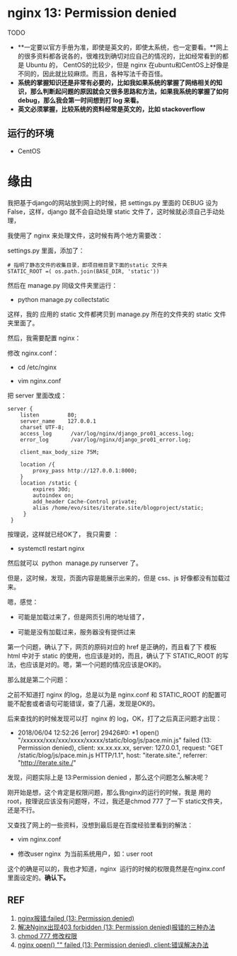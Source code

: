 # nginx 13: Permission denied


TODO

* **一定要以官方手册为准，即使是英文的，即使太系统，也一定要看。**网上的很多资料都各说各的，很难找到确切对应自己的情况的，比如经常看到的都是 Ubuntu 的， CentOS的比较少，但是 nginx 在ubuntu和CentOS上好像是不同的，因此就比较麻烦。而且，各种写法千奇百怪。
* **系统的掌握知识还是非常有必要的，比如我如果系统的掌握了网络相关的知识，那么判断起问题的原因就会又很多思路和方法，如果我系统的掌握了如何 debug，那么我会第一时间想到打 log 来看。**
* **英文必须掌握，比较系统的资料经常是英文的，比如 stackoverflow**




## 运行的环境

* CentOS





# 缘由


我把基于django的网站放到网上的时候，把 settings.py 里面的 DEBUG 设为 False，这样，django 就不会自动处理 static 文件了，这时候就必须自己手动处理，

我使用了 nginx 来处理文件，这时候有两个地方需要改：

settings.py 里面，添加了：


    # 指明了静态文件的收集目录，即项目根目录下面的static 文件夹
    STATIC_ROOT =( os.path.join(BASE_DIR, 'static'))


然后在 manage.py 同级文件夹里运行：




  * python manage.py collectstatic


这样，我的 应用的 static 文件都拷贝到 manage.py 所在的文件夹的 static 文件夹里面了。

然后，我需要配置 nginx：

修改 nginx.conf：


  * cd /etc/nginx


  * vim nginx.conf


把 server 里面改成：


    server {
        listen         80;
        server_name    127.0.0.1
        charset UTF-8;
        access_log      /var/log/nginx/django_pro01_access.log;
        error_log       /var/log/nginx/django_pro01_error.log;

        client_max_body_size 75M;

        location /{
            proxy_pass http://127.0.0.1:8000;
        }
        location /static {
            expires 30d;
            autoindex on;
            add_header Cache-Control private;
            alias /home/evo/sites/iterate.site/blogproject/static;
         }
     }


按理说，这样就已经OK了， 我只需要 ：




  * systemctl restart nginx


然后就可以  python  manage.py runserver 了。

但是，这时候，发现，页面内容是能展示出来的，但是 css、js 好像都没有加载过来。

嗯，感觉：


  * 可能是加载过来了，但是网页引用的地址错了，


  * 可能是没有加载过来，服务器没有提供过来


第一个问题，确认了下，网页的原码对应的 href 是正确的，而且看了下 模板 html 中对于 static 的使用，也应该是对的，而且，确认了下 STATIC_ROOT 的写法，也应该是对的。嗯，第一个问题的情况应该是OK的。

那么就是第二个问题：

之前不知道打 nginx 的log，总是以为是 nginx.conf 和 STATIC_ROOT 的配置可能不配套或者语句可能错误，查了几遍，发现是OK的。

后来查找的的时候发现可以打  nginx 的 log，OK，打了之后真正问题才出现：


  * 2018/06/04 12:52:26 [error] 29426#0: *1 open() "/xxxxxx/xxx/xxx/xxxx/xxxxx/static/blog/js/pace.min.js" failed (13: Permission denied), client: xx.xx.xx.xx, server: 127.0.0.1, request: "GET /static/blog/js/pace.min.js HTTP/1.1", host: "iterate.site.", referrer: "http://iterate.site./"


发现，问题实际上是 13:Permission denied ，那么这个问题怎么解决呢？

刚开始是想，这个肯定是权限问题，那么我nginx的运行的时候，我是 用的 root，按理说应该没有问题呀，不过，我还是chmod 777 了一下 static文件夹，还是不行。

又查找了网上的一些资料，没想到最后是在百度经验里看到的解法：


  * vim nginx.conf


  * 修改user nginx  为当前系统用户，如：user root


这个的确是可以的，我也才知道，nginx  运行的时候的权限竟然是在nginx.conf 里面设定的。**确认下。**








## REF

1. [nginx报错:failed (13: Permission denied)](https://jingyan.baidu.com/article/64d05a023f8d46de55f73b37.html)
2. [解决Nginx出现403 forbidden (13: Permission denied)报错的三种办法](http://www.shuchengxian.com/article/658.html)
3. [chmod 777 修改权限](https://www.cnblogs.com/sipher/articles/2429772.html)
4. [nginx open() "" failed (13: Permission denied), client:错误解决办法](https://blog.csdn.net/watsy/article/details/10010009)

